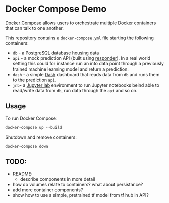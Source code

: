 # Docker Compose Demo

[Docker Compose](https://docs.docker.com/compose/) allows users to orchestrate multiple [Docker](https://www.docker.com/) containers that can talk to one another.

This repository contains a `docker-compose.yml` file starting the following containers:

- `db` - a [PostgreSQL](https://www.postgresql.org/) database housing data
- `api` -  a mock prediction API (built using [responder](https://python-responder.org/en/latest/)). In a real world setting this could for instance run an into data point through a previously trained machine learning model and return a prediction.
- `dash` - a simple [Dash](https://dash.plot.ly/) dashboard that reads data from `db` and runs them to the prediction `api`.
- `jnb`- a [Jupyter lab](https://jupyterlab.readthedocs.io/en/stable/) environment to run Jupyter notebooks beind able to read/write data from `db`, run data through the `api` and so on.

## Usage

To run Docker Compose:

```
docker-compose up --build
```

Shutdown and remove containers:

```
docker-compose down
```

## TODO:

- README:
   - describe components in more detail
- how do volumes relate to containers? what about persistance?
- add more container components?
- show how to use a simple, pretrained tf model from tf hub in API?

